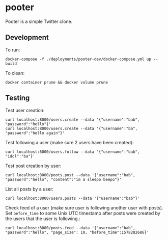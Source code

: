 # pooter

Pooter is a simple Twitter clone.

## Development

To run:

```
docker-compose -f ./deployments/pooter-dev/docker-compose.yml up --build
```

To clean:

```
docker container prune && docker volume prune
```

## Testing

Test user creation:

```
curl localhost:8000/users.create --data '{"username":"bab", "password":"hello"}'
curl localhost:8000/users.create --data '{"username":"ba", "password":"hello again"}'
```

Test following a user (make sure 2 users have been created):

```
curl localhost:8000/users.follow --data '{"username":"bab", "idol":"ba"}'
```

Test post creation by user:

```
curl localhost:8000/poots.post --data '{"username":"bab", "password":"hello", "content":"im a sleepo beepo"}'
```

List all posts by a user:

```
curl localhost:8000/users.posts --data '{"username":"bab"}'
```

Check feed of a user (make sure user is following another user with posts). Set `before_time` to some Unix UTC timestamp after posts were created by the users that the user is following.:

```
curl localhost:8000/poots.feed --data '{"username":"bab", "password":"hello", "page_size": 10, "before_time":1578282686}'
```
